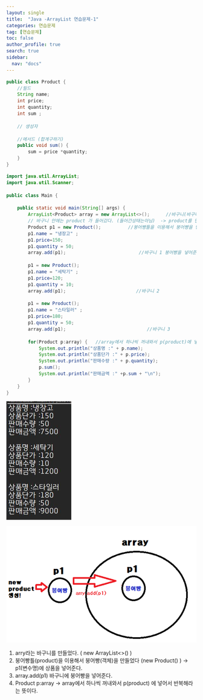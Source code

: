 ```yaml
---
layout: single
title:  "Java -ArrayList 연습문제-1"
categories: 연습문제
tag: [연습문제]
toc: false
author_profile: true
search: true
sidebar:
  nav: "docs"
---
```


```java
public class Product {
	//필드
	String name;
	int price;
	int quantity;
	int sum ;
	
	// 생성자
	
	//메서드 (합계구하기)
	public void sum() {
		sum = price *quantity;
	}
}
```

```java
import java.util.ArrayList;
import java.util.Scanner;

public class Main {

	public static void main(String[] args) {
		ArrayList<Product> array = new ArrayList<>();      //바구니(바구니의 이름 ->array)를 만들었다 .
		// 바구니 안에는 product 가 들어갔다. (들어간상태는아님)  -> product를 만들어서 안에다 넣어줘야함.
		Product p1 = new Product();          //붕어빵틀을 이용해서 붕어빵을 만들었다. p1(붕어빵)에 넣어줌 상품 
		p1.name = "냉장고" ;
		p1.price=150;
		p1.quantity = 50;
		array.add(p1);                           //바구니 1 붕어빵을 넣어준다.
		                      
		p1 = new Product();
		p1.name = "세탁기" ;
		p1.price=120;
		p1.quantity = 10;
		array.add(p1); 							//바구니 2
		
		p1 = new Product();
		p1.name = "스타일러" ;
		p1.price=180;
		p1.quantity = 50;
		array.add(p1);  							//바구니 3
		
		for(Product p:array) {   //array에서 하나씩 꺼내와서 p(product)에 넣어서 반복해라
			System.out.println("상품명 :" + p.name);
			System.out.println("상품단가 :" + p.price);
			System.out.println("판매수량 :" + p.quantity);
			p.sum();
			System.out.println("판매금액 :" +p.sum + "\n");
		}		
	}
}
```

![스타일러](/assets/images/스타일러.JPG)

![array설명](/assets/images/array설명.png)


1. arry라는 바구니를 만들었다. ( new ArrayList<>() ) 
2. 붕어빵틀(product)을 이용해서 붕어빵(객체)을 만들었다 (new Product() ) -> p1(변수명)에 상품을 넣어준다.
3. array.add(p1) 바구니에 붕어빵을 넣어준다.
4. Product p:array -> array에서 하나씩 꺼내와서 p(product) 에 넣어서 반복해라는 뜻이다.